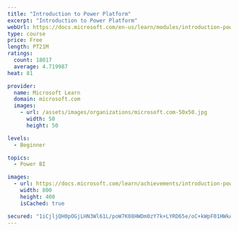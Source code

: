 ```yaml
---
title: "Introduction to Power Platform"
excerpt: "Introduction to Power Platform"
webUrl: https://docs.microsoft.com/en-us/learn/modules/introduction-power-platform/
type: course
price: Free
length: PT21M
ratings:
  count: 18017
  average: 4.719987
heat: 81

provider:
  name: Microsoft Learn
  domain: microsoft.com
  images:
    - url: /assets/images/organizations/microsoft.com-50x50.jpg
      width: 50
      height: 50

levels:
  - Beginner

topics:
  - Power BI

images:
  - url: https://docs.microsoft.com/learn/achievements/introduction-power-platform-social.png
    width: 800
    height: 400
    isCached: true

secured: "1iCjljQH0pOGjLHN3Wl61L/poW7K08HWDm0zY7k+LYRD65e/oC+kWpF01HWkA11LXGZMIaGdp5V79aix6V3ZBYhB8gCDV7Ifp1u5YbxOX8CJ8GNfBgb/knegXdNGk4UV7me37x+aDWVy725BFN0TdpzTx5Q4pzKvph+p1ODsL6QkC1DL3uwpxEB5orkaf3B70YJVuz6Pi+2kgomjvDlFyw1gYASHwhUUcIiPLXX3/wyTtMr20VJY+lkGtFUNY/lOzO8KbqC5VqC6xvvzwG2sHlDvqGUdr+WHvhWtjo2LSCMYDNkHKpOglgIRF/MBDXk5kNF1PwFf6VylE+3qjmQYr1Jxfal1R1r10yPMLQDEHpPFkqrGbREQfraru2Lt7Ddrzsn6fLNEvLsfB/RwiXd7Jx714EmcjaYDlKpjFtWkaweQhog+iq68SH2rv+V7CpDw;ufV3fk7h68UqT3nVDqIPZQ=="
---
```


